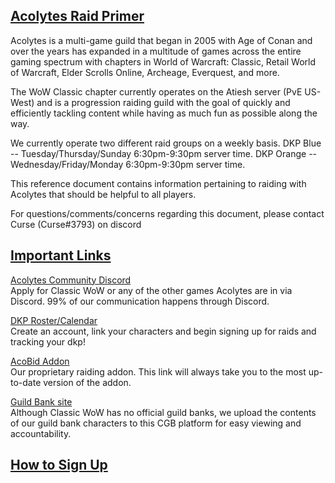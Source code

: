 ## [Acolytes Raid Primer](#)

Acolytes is a multi-game guild that began in 2005 with Age of Conan and over the years has expanded in a multitude of games across the entire gaming spectrum with chapters in World of Warcraft: Classic, Retail World of Warcraft, Elder Scrolls Online, Archeage, Everquest, and more.

The WoW Classic chapter currently operates on the Atiesh server (PvE US-West) and is a progression raiding guild with the goal of quickly and efficiently tackling content while having as much fun as possible along the way.

We currently operate two different raid groups on a weekly basis.
DKP Blue -- Tuesday/Thursday/Sunday 6:30pm-9:30pm server time.
DKP Orange -- Wednesday/Friday/Monday 6:30pm-9:30pm server time.

This reference document contains information pertaining to raiding with Acolytes that should be helpful to all players.

For questions/comments/concerns regarding this document, please contact Curse (Curse#3793) on discord

## [Important Links](#important-links)

[Acolytes Community Discord](https://discord.gg/bpv72Z)  
Apply for Classic WoW or any of the other games Acolytes are in via Discord. 99% of our communication happens through Discord.

[DKP Roster/Calendar](https://dkp.acolytesgaming.org)  
Create an account, link your characters and begin signing up for raids and tracking your dkp!

[AcoBid Addon](https://github.com/Curse-Atiesh/AcoBid/releases/latest)  
Our proprietary raiding addon. This link will always take you to the most up-to-date version of the addon. 

[Guild Bank site](https://classicguildbank.com/#/user/invite/qCKgtVP0SDrdbG7ARPoQ)  
Although Classic WoW has no official guild banks, we upload the contents of our guild bank characters to this CGB platform for easy viewing and accountability.

## [How to Sign Up](#sign-up)

